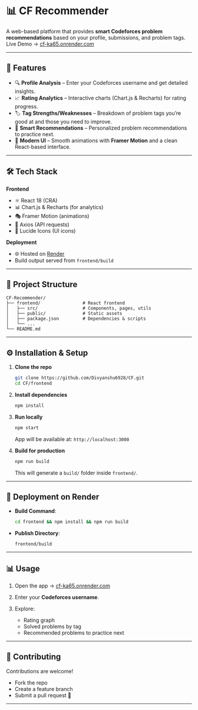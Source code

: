 # 📊 CF Recommender

A web-based platform that provides **smart Codeforces problem recommendations** based on your profile, submissions, and problem tags.
Live Demo → [cf-ka65.onrender.com](https://cf-ka65.onrender.com/)

---

## 🚀 Features

* 🔍 **Profile Analysis** – Enter your Codeforces username and get detailed insights.
* 📈 **Rating Analytics** – Interactive charts (Chart.js & Recharts) for rating progress.
* 🏷️ **Tag Strengths/Weaknesses** – Breakdown of problem tags you’re good at and those you need to improve.
* 🤖 **Smart Recommendations** – Personalized problem recommendations to practice next.
* 🎨 **Modern UI** – Smooth animations with **Framer Motion** and a clean React-based interface.

---

## 🛠️ Tech Stack

**Frontend**

* ⚛️ React 18 (CRA)
* 📊 Chart.js & Recharts (for analytics)
* 🎭 Framer Motion (animations)
* 📡 Axios (API requests)
* 🎨 Lucide Icons (UI icons)

**Deployment**

* 🌐 Hosted on [Render](https://render.com/)
* Build output served from `frontend/build`

---

## 📂 Project Structure

```
CF-Recommender/
├── frontend/                # React frontend
│   ├── src/                 # Components, pages, utils
│   ├── public/              # Static assets
│   ├── package.json         # Dependencies & scripts
│   └── ...
└── README.md
```

---

## ⚙️ Installation & Setup

1. **Clone the repo**

   ```bash
   git clone https://github.com/Divyanshu6928/CF.git
   cd CF/frontend
   ```

2. **Install dependencies**

   ```bash
   npm install
   ```

3. **Run locally**

   ```bash
   npm start
   ```

   App will be available at: `http://localhost:3000`

4. **Build for production**

   ```bash
   npm run build
   ```

   This will generate a `build/` folder inside `frontend/`.

---

## 🚀 Deployment on Render

* **Build Command**:

  ```bash
  cd frontend && npm install && npm run build
  ```
* **Publish Directory**:

  ```
  frontend/build
  ```

---

## 📊 Usage

1. Open the app → [cf-ka65.onrender.com](https://cf-ka65.onrender.com/)
2. Enter your **Codeforces username**.
3. Explore:

   * Rating graph
   * Solved problems by tag
   * Recommended problems to practice next

---

## 🤝 Contributing

Contributions are welcome!

* Fork the repo
* Create a feature branch
* Submit a pull request 🚀

---
